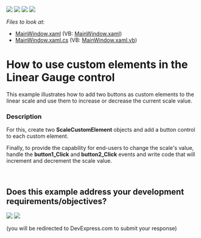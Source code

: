 <!-- default badges list -->
![](https://img.shields.io/endpoint?url=https://codecentral.devexpress.com/api/v1/VersionRange/128570694/11.2.5%2B)
[![](https://img.shields.io/badge/Open_in_DevExpress_Support_Center-FF7200?style=flat-square&logo=DevExpress&logoColor=white)](https://supportcenter.devexpress.com/ticket/details/E3537)
[![](https://img.shields.io/badge/📖_How_to_use_DevExpress_Examples-e9f6fc?style=flat-square)](https://docs.devexpress.com/GeneralInformation/403183)
[![](https://img.shields.io/badge/💬_Leave_Feedback-feecdd?style=flat-square)](#does-this-example-address-your-development-requirementsobjectives)
<!-- default badges end -->
<!-- default file list -->
*Files to look at*:

* [MainWindow.xaml](./CS/LinearGauge_CustomElement/MainWindow.xaml) (VB: [MainWindow.xaml](./VB/LinearGauge_CustomElement/MainWindow.xaml))
* [MainWindow.xaml.cs](./CS/LinearGauge_CustomElement/MainWindow.xaml.cs) (VB: [MainWindow.xaml.vb](./VB/LinearGauge_CustomElement/MainWindow.xaml.vb))
<!-- default file list end -->
# How to use custom elements in the Linear Gauge control


<p>This example illustrates how to add two buttons as custom elements to the linear scale and use them to increase or decrease the current scale value. </p>


<h3>Description</h3>

<p>For this, create two <strong>ScaleCustomElement</strong> objects and add a button control to each custom element.</p><p>Finally, to provide the capability for end-users to change the scale&#39;s value, handle the <strong>button1_Click</strong> and<strong> button2_Click</strong> events and write code that will increment and decrement the scale value. </p>

<br/>


<!-- feedback -->
## Does this example address your development requirements/objectives?

[<img src="https://www.devexpress.com/support/examples/i/yes-button.svg"/>](https://www.devexpress.com/support/examples/survey.xml?utm_source=github&utm_campaign=wpf-linear-gauge-display-custom-ui-elements&~~~was_helpful=yes) [<img src="https://www.devexpress.com/support/examples/i/no-button.svg"/>](https://www.devexpress.com/support/examples/survey.xml?utm_source=github&utm_campaign=wpf-linear-gauge-display-custom-ui-elements&~~~was_helpful=no)

(you will be redirected to DevExpress.com to submit your response)
<!-- feedback end -->
